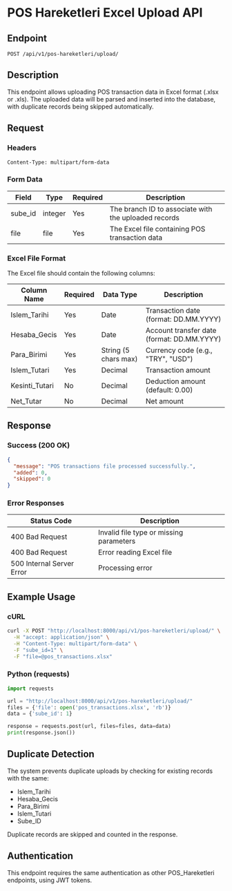 # POS Hareketleri Excel Upload API

## Endpoint

```
POST /api/v1/pos-hareketleri/upload/
```

## Description

This endpoint allows uploading POS transaction data in Excel format (.xlsx or .xls). The uploaded data will be parsed and inserted into the database, with duplicate records being skipped automatically.

## Request

### Headers

```
Content-Type: multipart/form-data
```

### Form Data

| Field | Type | Required | Description |
|-------|------|----------|-------------|
| sube_id | integer | Yes | The branch ID to associate with the uploaded records |
| file | file | Yes | The Excel file containing POS transaction data |

### Excel File Format

The Excel file should contain the following columns:

| Column Name | Required | Data Type | Description |
|-------------|----------|-----------|-------------|
| Islem_Tarihi | Yes | Date | Transaction date (format: DD.MM.YYYY) |
| Hesaba_Gecis | Yes | Date | Account transfer date (format: DD.MM.YYYY) |
| Para_Birimi | Yes | String (5 chars max) | Currency code (e.g., "TRY", "USD") |
| Islem_Tutari | Yes | Decimal | Transaction amount |
| Kesinti_Tutari | No | Decimal | Deduction amount (default: 0.00) |
| Net_Tutar | No | Decimal | Net amount |

## Response

### Success (200 OK)

```json
{
  "message": "POS transactions file processed successfully.",
  "added": 0,
  "skipped": 0
}
```

### Error Responses

| Status Code | Description |
|-------------|-------------|
| 400 Bad Request | Invalid file type or missing parameters |
| 400 Bad Request | Error reading Excel file |
| 500 Internal Server Error | Processing error |

## Example Usage

### cURL

```bash
curl -X POST "http://localhost:8000/api/v1/pos-hareketleri/upload/" \
  -H "accept: application/json" \
  -H "Content-Type: multipart/form-data" \
  -F "sube_id=1" \
  -F "file=@pos_transactions.xlsx"
```

### Python (requests)

```python
import requests

url = "http://localhost:8000/api/v1/pos-hareketleri/upload/"
files = {'file': open('pos_transactions.xlsx', 'rb')}
data = {'sube_id': 1}

response = requests.post(url, files=files, data=data)
print(response.json())
```

## Duplicate Detection

The system prevents duplicate uploads by checking for existing records with the same:
- Islem_Tarihi
- Hesaba_Gecis
- Para_Birimi
- Islem_Tutari
- Sube_ID

Duplicate records are skipped and counted in the response.

## Authentication

This endpoint requires the same authentication as other POS_Hareketleri endpoints, using JWT tokens.